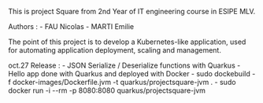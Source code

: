 This is project Square from 2nd Year of IT engineering course in ESIPE MLV.

Authors :
    - FAU Nicolas
    - MARTI Emilie
    
The point of this project is to develop a Kubernetes-like application, used for automating application deployment, scaling and management.

oct.27 Release :
    - JSON Serialize / Deserialize functions with Quarkus
    - Hello app done with Quarkus and deployed with Docker
        - sudo dockebuild -f docker-images/Dockerfile.jvm -t quarkus/projectsquare-jvm .
        - sudo docker run -i --rm -p 8080:8080 quarkus/projectsquare-jvm
